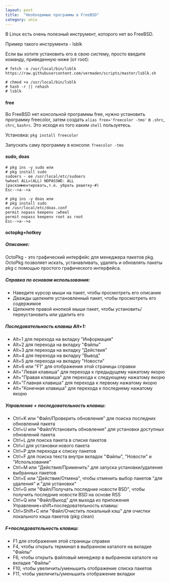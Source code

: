 ```yaml
---
layout: post
title:  "Необходимые программы в FreeBSD"
category: unix
---
```


В Linux есть очень полезный инструмент, которого нет во FreeBSD. 

Пример такого инструмента - lsblk

Если вы хотите установить его в свою систему, просто введите команду, приведенную ниже (от root):
```
# fetch -o /usr/local/bin/lsblk https://raw.githubusercontent.com/vermaden/scripts/master/lsblk.sh

# chmod +x /usr/local/bin/lsblk
# hash -r || rehash
# lsblk
```
#### free

Во FreeBSD нет консольной программы free, нужно установить программу freecolor, затем создать `alias free='freecolor -tmo'` в `.shrc`, `chrc`, `bashrc`. Это исходя из того каким `shell` пользуетесь.

Установка:
`pkg install freecolor`

Запускать саму программу в консоли: 
`freecolor -tmo`

#### sudo, doas
```
# pkg ins -y sudo или
# pkg install sudo
sudoers - ee /usr/local/etc/sudoers
%wheel ALL=(ALL) NOPASSWD: ALL
(раскомментировать,т.е. убрать решетку-#) 
Esc-->a-->a

# pkg ins -y doas или
# pkg install sudo
ee /usr/local/etc/doas.conf
permit nopass keepenv :wheel
permit nopass keepenv root as root
Esc-->a-->a
```
#### octopkg+hotkey

##### Описание:

OctoPkg - это графический интерфейс для менеджера пакетов pkg. 
OctoPkg позволяет искать, устанавливать, удалять и обновлять пакеты pkg с помощью простого графического интерфейса.

##### Справка по основам использования:

* Наведите курсор мыши на пакет, чтобы просмотреть его описание
* Дважды щелкните установленный пакет, чтобы просмотреть его содержимое
* Щелкните правой кнопкой мыши пакет, чтобы установить/переустановить или удалить его

##### Последовательность клавиш Alt+1:

* Alt+1 для перехода на вкладку "Информация"
* Alt+2 для перехода на вкладку "Файлы"
* Alt+3 для перехода на вкладку "Действия"
* Alt+4 для перехода на вкладку "Вывод"
* Alt+5 для перехода на вкладку "Новости"
* Alt+6 или "F1" для отображения этой страницы справки
* Alt+"Левая клавиша" для перехода к предыдущему нажатому якорю
* Alt+"Правая клавиша" для перехода к следующему нажатому якорю
* Alt+"Главная клавиша" для перехода к первому нажатому якорю
* Alt+"Конечная клавиша" для перехода к последнему нажатому якорю

##### Управление + последовательность клавиш:

* Ctrl+K или "Файл/Проверить обновления" для поиска последних обновлений пакета
* Ctrl+U или "Файл/Установить обновления" для установки доступных обновлений пакета
* Ctrl+L для поиска пакета в списке пакетов
* Ctrl+I для установки нового пакета
* Ctrl+P для перехода к списку пакетов
* Ctrl+F для поиска текста внутри вкладок "Файлы", "Новости" и "Использование"
* Ctrl+M или "Действия/Применить" для запуска установки/удаления выбранных пакетов
* Ctrl+E или "Действия/Отмена", чтобы отменить выбор пакетов "для удаления" и "для установки"
* Ctrl+G или "Файл/Получать последние новости BSD", чтобы получить последние новости BSD на основе RSS
* Ctrl+Q или "Файл/Выход" для выхода из приложения
Управление+shift+последовательность клавиш:
* Ctrl+Shift+C или "Файл/Очистить локальный кэш" для очистки локального кэша пакетов (pkg clean)

##### F+последовательность клавиш:

* F1 для отображения этой страницы справки
* F4, чтобы открыть терминал в выбранном каталоге на вкладке "Файлы"
* F6, чтобы открыть файловый менеджер в выбранном каталоге на вкладке "Файлы"
* F10, чтобы увеличить/уменьшить отображение списка пакетов
* F11, чтобы увеличить/уменьшить отображение вкладки